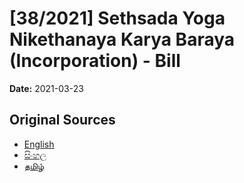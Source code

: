 # [38/2021] Sethsada Yoga Nikethanaya Karya Baraya (Incorporation) - Bill

**Date:** 2021-03-23

## Original Sources

- [English](https://documents.gov.lk/view/bills/2021/3/38-2021_E.pdf)
- [සිංහල](https://documents.gov.lk/view/bills/2021/3/38-2021_S.pdf)
- [தமிழ்](https://documents.gov.lk/view/bills/2021/3/38-2021_T.pdf)
